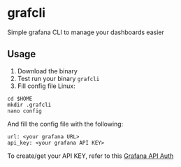 # grafcli
Simple grafana CLI to manage your dashboards easier

## Usage
1. Download the binary
2. Test run your binary
`grafcli`
3. Fill config file
Linux:
```
cd $HOME
mkdir .grafcli
nano config
```
And fill the config file with the following:
```
url: <your grafana URL>
api_key: <your grafana API KEY>
```
To create/get your API KEY, refer to this [Grafana API Auth](http://docs.grafana.org/http_api/auth/)
